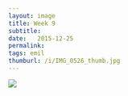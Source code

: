 ```yaml
---
layout: image
title: Week 9
subtitle: 
date:   2015-12-25
permalink: 
tags: emil
thumburl: /i/IMG_0526_thumb.jpg
---
```

![]({{site.url}}/i/IMG_0526_thumb.jpg)
